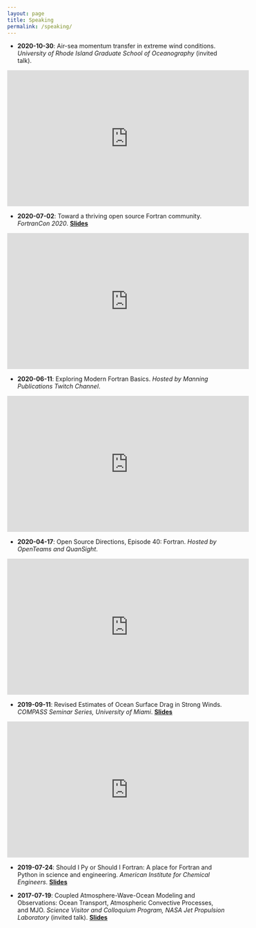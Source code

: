 ```yaml
---
layout: page
title: Speaking
permalink: /speaking/
---
```


* **2020-10-30**: Air-sea momentum transfer in extreme wind conditions. 
_University of Rhode Island Graduate School of Oceanography_
(invited talk).

<iframe width="560" height="315" src="https://www.youtube.com/embed/Ua_KtFjwUqk" frameborder="0" allow="accelerometer; autoplay; encrypted-media; gyroscope; picture-in-picture" allowfullscreen></iframe>

* **2020-07-02**: Toward a thriving open source Fortran community. _FortranCon 2020_. 
[**Slides**](https://milancurcic.com/FortranCon2020-community)

<iframe width="560" height="315" src="https://www.youtube.com/embed/JUHS-JFvs90" frameborder="0" allow="accelerometer; autoplay; encrypted-media; gyroscope; picture-in-picture" allowfullscreen></iframe>

* **2020-06-11**: Exploring Modern Fortran Basics. _Hosted by Manning Publications Twitch Channel_.

<iframe width="560" height="315" src="https://www.youtube.com/embed/nklbk3l1zc8" frameborder="0" allow="accelerometer; autoplay; encrypted-media; gyroscope; picture-in-picture" allowfullscreen></iframe>

* **2020-04-17**: Open Source Directions, Episode 40: Fortran. _Hosted by OpenTeams and QuanSight_.

<iframe width="560" height="315" src="https://www.youtube.com/embed/2NiS2tdDO_4" frameborder="0" allow="accelerometer; autoplay; encrypted-media; gyroscope; picture-in-picture" allowfullscreen></iframe>

* **2019-09-11**: Revised Estimates of Ocean Surface Drag in Strong Winds. _COMPASS Seminar Series, University of Miami_. 
[**Slides**](/assets/Curcic_Haus_20190911_COMPASS.pdf) 

<iframe width="560" height="315" src="https://www.youtube.com/embed/9hXgs-C8itk" frameborder="0" allow="accelerometer; autoplay; encrypted-media; gyroscope; picture-in-picture" allowfullscreen></iframe>

* **2019-07-24**: Should I Py or Should I Fortran: A place for Fortran and Python in science and engineering. _American Institute for Chemical Engineers_. 
[**Slides**](https://milancurcic.com/should-i-py-or-should-i-fortran)

* **2017-07-19**: Coupled Atmosphere-Wave-Ocean Modeling and Observations: Ocean Transport, Atmospheric Convective Processes, and MJO. _Science Visitor and Colloquium Program, NASA Jet Propulsion Laboratory_ (invited talk). 
[**Slides**](/assets/Curcic_Chen_20170819_JPL.pdf)
